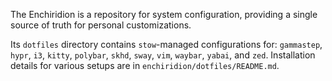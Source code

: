 The Enchiridion is a repository for system configuration, providing a single source of truth for personal customizations.

Its `dotfiles` directory contains `stow`-managed configurations for: `gammastep`, `hypr`, `i3`, `kitty`, `polybar`, `skhd`, `sway`, `vim`, `waybar`, `yabai`, and `zed`. Installation details for various setups are in `enchiridion/dotfiles/README.md`.